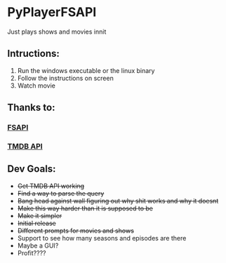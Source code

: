 # PyPlayerFSAPI
Just plays shows and movies innit

## Intructions:
1. Run the windows executable or the linux binary
2. Follow the instructions on screen
3. Watch movie

## Thanks to:
### [FSAPI](https://fsapi.xyz/)
### [TMDB API](https://developers.themoviedb.org/3/getting-started/introduction)

## Dev Goals:
- ~~Get TMDB API working~~
- ~~Find a way to parse the query~~
- ~~Bang head against wall figuring out why shit works and why it doesnt~~
- ~~Make this way harder than it is supposed to be~~
- ~~Make it simpler~~
- ~~Initial release~~
- ~~Different prompts for movies and shows~~
- Support to see how many seasons and episodes are there
- Maybe a GUI?
- Profit????
